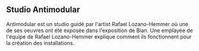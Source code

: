 ## Studio Antimodular

Antimodular est un studio guidé par l'artist Rafael Lozano-Hemmer où une de ses oeuvres ont été exposée dans l'exposition de Bian. Une emplayée de l'équipe de Rafael Lozano-Hemmer explique comment ils fonctionnent pour la création des installations.
